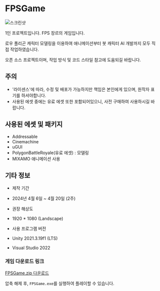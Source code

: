 # FPSGame

![스크린샷](https://github.com/MDJ0126/FPSGame/blob/main/playImage.gif?raw=true)

1인 프로젝트입니다. FPS 장르의 게임입니다.

로우 폴리곤 캐릭터 모델링을 이용하여 애니메이션부터 봇 캐릭터 AI 개발까지 모두 직접 작업하였습니다.

오픈 소스 프로젝트이며, 작업 방식 및 코드 스타일 참고에 도움되길 바랍니다.

## 주의
- '라이센스'에 따라, 수정 및 배포가 가능하지만 책임은 본인에게 있으며, 원작자 표기를 하셔야합니다.
- 사용된 에셋 중에는 유료 에셋 또한 포함되어있으니, 사전 구매하여 사용하시길 바랍니다.

## 사용된 에셋 및 패키지
- Addressable
- Cinemachine
- uGUI
- PolygonBattleRoyale(유료 에셋) : 모델링
- MIXAMO 애니메이션 사용

## 기타 정보

- 제작 기간
 - 2024년 4월 6일 ~ 4월 20일 (2주)

- 권장 해상도
 - 1920 * 1080 (Landscape)

- 사용 프로그램 버전
 - Unity 2021.3.19f1 (LTS)
 - Visual Studio 2022

### 게임 다운로드 링크
[FPSGame.zip 다운로드](https://github.com/MDJ0126/FPSGame/blob/main/Build/FPSGame.zip?raw=true)

압축 해제 후, `FPSGame.exe`를 실행하여 플레이할 수 있습니다.